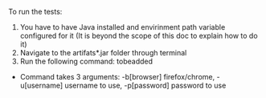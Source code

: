 To run the tests:
1. You have to have Java installed and envirinment path variable configured for it (It is beyond the scope of this doc to explain how to do it)
2. Navigate to the artifats\*.jar folder through terminal
3. Run the following command: tobeadded
- Command takes 3 arguments: -b[browser] firefox/chrome, -u[username] username to use, -p[password] password to use 
